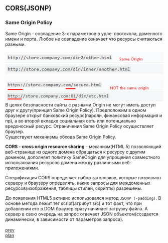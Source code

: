 <h2>CORS(JSONP)</h2>

<h3>Same Origin Policy</h3>

<div>
Same Origin - совпадение 3-х параметров в урле: протокола, доменного имени и порта.
Любое не совпадение означает что ресурсы считаються разными.
</div>

<br/>
<div>
<img src="./media/004-1.png">
</div>

<br/>
<div>
<img src="./media/004-2.png">
</div>

<div>
В целях безопасности сайты с разными Origin не могут иметь доступ друг к другу(принцип Same Origin Policy).
Предположим в одном браузере открыт банковский ресурс(пароли, финансовая информация и пр), а во второй
вкладке социальная сеть или потенциально вредоносный ресурс. Ограничения Same Origin Policy осуществляет
браузер.
</div>

<div>
Существуют механизмы обхода Same Origin Policy.

<strong>CORS - cross origin resource sharing</strong> - механизм(HTML 5) позволяющий
веб-странице из одного домена обращаться к ресурсу с другим доменом, дополняет политику SameOrigin для упрощения совместного
использования ресурсов домена между различными веб-приложениями.

Спецификация CORS определяет набор заголовков, которые позволяют серверу и браузеру определять,
какие запросы для междоменных ресурсов(изображения, таблицы стилей, скрипты) разрешены.
</div>

<div>
До появления HTML5 активно использовался метод <code>JSONP (-padding)</code>.
В основе метода лежит тег script(атрибут src) и тот факт, что при добавлении его в DOM браузер сразу начинает загрузку файла.
А сервер в свою очередь на запрос отвечает JSON объектом(создается динамически, в зависимости от параметров запроса).
</div>
<br/>
<a href="04.md">prev</a>
<br/>
<a href="00.md">plan</a>
